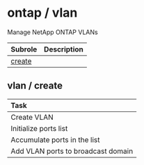 # ontap / vlan 
Manage NetApp ONTAP VLANs

| Subrole | Description |
| :------ | :---------- |
| [create](#vlan--create) |  |




## vlan / create


| Task |
| :--- |
| Create VLAN |
| Initialize ports list |
| Accumulate ports in the list |
| Add VLAN ports to broadcast domain |





